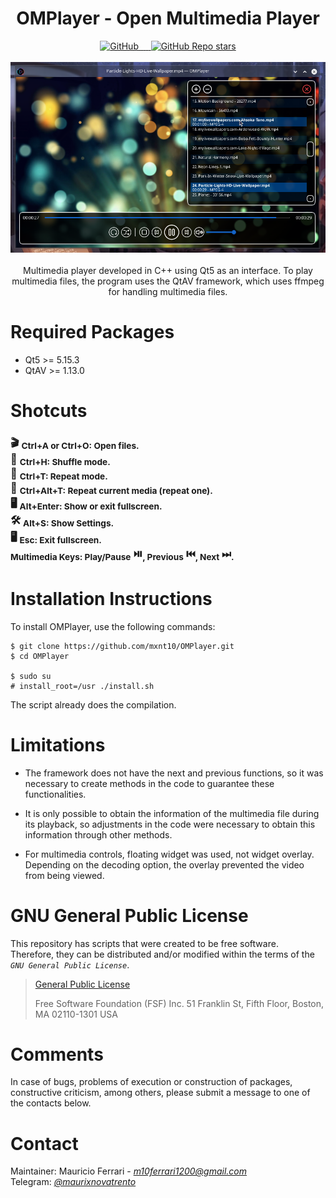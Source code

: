 <div align="center">
  <h1>OMPlayer - Open Multimedia Player</h1>
    <a href="/LICENSE">
        <img alt="GitHub" src="https://img.shields.io/github/license/mxnt10/OMPlayer?color=blue&label=License&style=flat-square">
    </a>
    <a href="https://github.com/mxnt10/OMPlayer/releases">
        <img src="https://img.shields.io/github/v/release/mxnt10/OMPlayer?color=blue&label=Release%20Version&style=flat-square" alt=""/>
        <img src="https://img.shields.io/github/repo-size/mxnt10/OMPlayer?color=blue&label=Repo%20Size&style=flat-square" alt=""/>
        <img src="https://img.shields.io/github/last-commit/mxnt10/OMPlayer?color=blue&label=Last%20Commit&style=flat-square" alt=""/>
        <img src="https://img.shields.io/github/release-date/mxnt10/OMPlayer?color=blue&label=Release%20Date&style=flat-square" alt=""/>
    </a>
    <a href="https://github.com/mxnt10/OMPlayer/stargazers">
        <img alt="GitHub Repo stars" src="https://img.shields.io/github/stars/mxnt10/OMPlayer?color=blue&label=GitHub%20Stars&style=flat-square">
    </a><br/><br/>
    <a><img src="https://raw.githubusercontent.com/mxnt10/OMPlayer/master/preview/preview.png" alt=""></a>
    <br/><br/>
    Multimedia player developed in C++ using Qt5 as an interface.
    To play multimedia files, the program uses the QtAV framework,
    which uses ffmpeg for handling multimedia files.
</div>

<h1>Required Packages</h1>

- Qt5 >= 5.15.3
- QtAV >= 1.13.0

<h1>Shotcuts</h1>

<h3>
🎬 <sub>Ctrl+A or Ctrl+O: Open files.</sub><br/>
🔀 <sub>Ctrl+H: Shuffle mode.</sub><br/>
🔁 <sub>Ctrl+T: Repeat mode.</sub><br/>
🔂 <sub>Ctrl+Alt+T: Repeat current media (repeat one).</sub><br/>
🖥️ <sub>Alt+Enter: Show or exit fullscreen.</sub><br/>
🛠️ <sub>Alt+S: Show Settings.</sub><br/>
🖥️ <sub>Esc: Exit fullscreen.</sub><br/>
<sub>Multimedia Keys: Play/Pause</sub> ⏯️️<sub>, Previous</sub> ⏮️<sub>, Next</sub> ⏭<sub>.</sub>
</h3>

<h1>Installation Instructions</h1>

To install OMPlayer, use the following commands:
```
$ git clone https://github.com/mxnt10/OMPlayer.git
$ cd OMPlayer

$ sudo su
# install_root=/usr ./install.sh
```
The script already does the compilation.

<h1>Limitations</h1>

- The framework does not have the next and previous functions,
so it was necessary to create methods in the code to guarantee these functionalities.

- It is only possible to obtain the information of the multimedia file during its playback,
so adjustments in the code were necessary to obtain this information through other methods.

- For multimedia controls, floating widget was used, not widget overlay. Depending on the decoding option,
the overlay prevented the video from being viewed.

<h1>GNU General Public License</h1>

This repository has scripts that were created to be free software.<br/>
Therefore, they can be distributed and/or modified within the terms of the <i>`GNU General Public License`</i>.

>
>[General Public License](https://pt.wikipedia.org/wiki/GNU_General_Public_License)
>
> Free Software Foundation (FSF) Inc. 51 Franklin St, Fifth Floor, Boston, MA 02110-1301 USA

<h1>Comments</h1>

In case of bugs, problems of execution or construction of packages, constructive criticism, among others,
please submit a message to one of the contacts below.

<h1>Contact</h1>

Maintainer: Mauricio Ferrari - <a href=""><i>m10ferrari1200@gmail.com</i></a><br/>
Telegram: <a href=""><i>@maurixnovatrento</i></a><br/>
